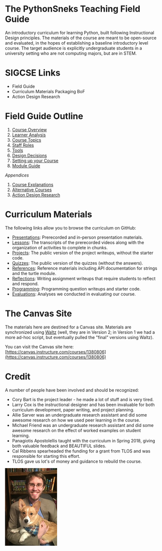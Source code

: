 # The PythonSneks Teaching Field Guide

An introductory curriculum for learning Python, built following Instructional Design principles. The materials of the course are meant to be open-source and evaluated, in the hopes of establishing a baseline introductory level course. The target audience is explicitly undergraduate students in a university setting who are not computing majors, but are in STEM.

# SIGCSE Links

* Field Guide
* Curriculum Materials Packaging BoF
* Action Design Research

# Field Guide Outline

1. [Course Overview](guide_overview.md)
2. [Learner Analysis](learner_analysis.md)
3. [Course Topics](course_topics.md)
4. [Staff Roles](staff_roles.md)
5. [Tools](tools.md)
6. [Design Decisions](design_decisions.md)
7. [Setting up your Course](course_setup.md)
8. [Module Guide](module_guide.md)

*Appendices*

1. [Course Explanations](course_explanations.md)
2. [Alternative Courses](alternatives.md)
3. [Action Design Research](action_design_research.md)

# Curriculum Materials

The following links allow you to browse the curriculum on GitHub:

- [Presentations](https://github.com/acbart/python-sneks/blob/master/presentations): Prerecorded and in-person presentation materials.
- [Lessons](https://github.com/acbart/python-sneks/blob/master/lessons): The transcripts of the prerecorded videos along with the organization of activities to complete in chunks.
- [Projects](https://github.com/acbart/python-sneks/blob/master/projects): The public version of the project writeups, without the starter code.
- [Quizzes](https://github.com/acbart/python-sneks/blob/master/quizzes): The public version of the quizzes (without the answers).
- [References](https://github.com/acbart/python-sneks/blob/master/references): Reference materials including API documentation for strings and the turtle module.
- [Reflections](https://github.com/acbart/python-sneks/blob/master/reflections): Writing assignment writeups that require students to reflect and respond.
- [Programming](https://github.com/acbart/python-sneks/blob/master/programming): Programming question writeups and starter code.
- [Evaluations](https://github.com/acbart/python-sneks/blob/master/evaluations): Analyses we conducted in evaluating our course.

# The Canvas Site

The materials here are destined for a Canvas site. Materials are synchronized using [Waltz](https://github.com/acbart/waltz) (well, they are in Version 2; in Version 1 we had a more ad-hoc script, but eventually pulled the "final" versions using Waltz).

You can visit the Canvas site here: [https://canvas.instructure.com/courses/1380806](https://canvas.instructure.com/courses/1380806)

# Credit

A number of people have been involved and should be recognized:

* Cory Bart is the project leader - he made a lot of stuff and is very tired.
* Larry Cox is the instructional designer and has been invaluable for both curriculum development, paper writing, and project planning.
* Allie Sarver was an undergraduate research assistant and did some awesome research on how we used peer learning in the course.
* Michael Friend was an undergraduate research assistant and did some awesome research on the effect of worked examples on student learning.
* Panagiotis Apostolellis taught with the curriculum in Spring 2018, giving both valuable feedback and BEAUTIFUL slides.
* Cal Ribbens spearheaded the funding for a grant from TLOS and was responsible for starting this effort.
* TLOS gave us lot's of money and guidance to rebuild the course.

![Photo of Dr. Bart](images/corgi-cory-cropped-scaled.jpg)